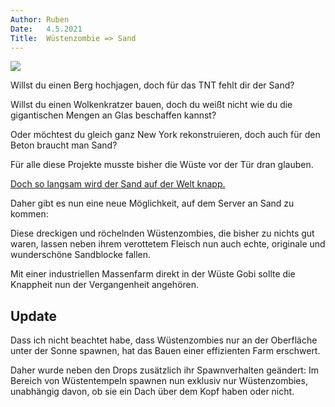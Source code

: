 ```yaml
---
Author:	Ruben
Date:	4.5.2021
Title:	Wüstenzombie => Sand
---
```


<img src="/content/sand_dagobert.png"/>
<section>
<p>
Willst du einen Berg hochjagen, doch für das TNT fehlt dir der Sand?
</p>
<p>
Willst du einen Wolkenkratzer bauen, doch du weißt nicht wie du die gigantischen Mengen an Glas beschaffen kannst?
</p>
<p>
Oder möchtest du gleich ganz New York rekonstruieren, doch auch für den Beton braucht man Sand?
</p>
</section>
<section>
<p>
Für alle diese Projekte musste bisher die Wüste vor der Tür dran glauben.
</p>
<p>
<a href="https://www.youtube.com/watch?v=AsvAsB1HDTM">Doch so langsam wird der Sand auf der Welt knapp.</a>
</p>
<p>
Daher gibt es nun eine neue Möglichkeit, auf dem Server an Sand zu kommen:
</p>
<p>
Diese dreckigen und röchelnden Wüstenzombies, die bisher zu nichts gut waren,
lassen neben ihrem verottetem Fleisch nun auch echte, originale und wunderschöne Sandblocke fallen.
</p>
<p>
Mit einer industriellen Massenfarm direkt in der Wüste Gobi sollte die Knappheit nun der Vergangenheit angehören.
</p>
</section>
<section>
<h2>Update</h2>
<p>
Dass ich nicht beachtet habe, dass Wüstenzombies nur an der Oberfläche unter der Sonne spawnen, hat das Bauen einer effizienten Farm erschwert.
</p>
<p>
Daher wurde neben den Drops zusätzlich ihr Spawnverhalten geändert: Im Bereich von Wüstentempeln spawnen nun exklusiv nur Wüstenzombies, unabhängig davon, ob sie ein Dach über dem Kopf haben oder nicht.
</p>
</section>

